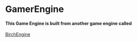 # GamerEngine
#### This Game Engine is built from another game engine called
[BirchEngine](https://github.com/carlbirch/BirchEngine)


